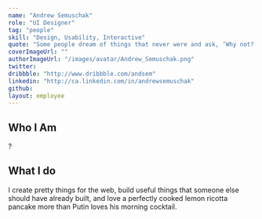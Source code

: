 ```yaml
---
name: "Andrew Semuschak"
role: "UI Designer"
tag: "people"
skill: "Design, Usability, Interactive"
quote: "Some people dream of things that never were and ask, ‘Why not?’ Some people have to go to work and don’t have time for all that shit. – George Carlin"
coverImageUrl: ""
authorImageUrl: "/images/avatar/Andrew_Semuschak.png"
twitter:
dribbble: "http://www.dribbble.com/andsem"
linkedin: "http://ca.linkedin.com/in/andrewsemuschak"
github:
layout: employee
---
```


## Who I Am

?

## What I do

I create pretty things for the web, build useful things that someone else should have already built, and love a perfectly cooked lemon ricotta pancake more than Putin loves his morning cocktail.
